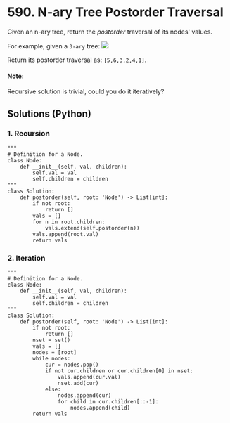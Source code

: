 # 590. N-ary Tree Postorder Traversal
Given an n-ary tree, return the *postorder* traversal of its nodes' values.

For example, given a <code>3-ary</code> tree:
![](https://assets.leetcode.com/uploads/2018/10/12/narytreeexample.png)

Return its postorder traversal as: <code>[5,6,3,2,4,1]</code>.

#### Note:
Recursive solution is trivial, could you do it iteratively?

## Solutions (Python)

### 1. Recursion
```Python3
"""
# Definition for a Node.
class Node:
    def __init__(self, val, children):
        self.val = val
        self.children = children
"""
class Solution:
    def postorder(self, root: 'Node') -> List[int]:
        if not root:
            return []
        vals = []
        for n in root.children:
            vals.extend(self.postorder(n))
        vals.append(root.val)
        return vals
```

### 2. Iteration
```Python3
"""
# Definition for a Node.
class Node:
    def __init__(self, val, children):
        self.val = val
        self.children = children
"""
class Solution:
    def postorder(self, root: 'Node') -> List[int]:
        if not root:
            return []
        nset = set()
        vals = []
        nodes = [root]
        while nodes:
            cur = nodes.pop()
            if not cur.children or cur.children[0] in nset:
                vals.append(cur.val)
                nset.add(cur)
            else:
                nodes.append(cur)
                for child in cur.children[::-1]:
                    nodes.append(child)
        return vals
```
